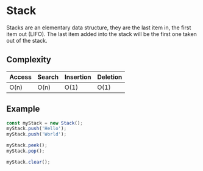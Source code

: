 # Stack

Stacks are an elementary data structure, they are the last item in, the first item out (LIFO).
The last item added into the stack will be the first one taken out of the stack.

## Complexity

| Access | Search | Insertion | Deletion |
| ------ | ------ | --------- | -------- |
| O(n)   | O(n)   | O(1)      | O(1)     |

## Example

```javascript
const myStack = new Stack();
myStack.push('Hello');
myStack.push('World');

myStack.peek();
myStack.pop();

myStack.clear();
```

